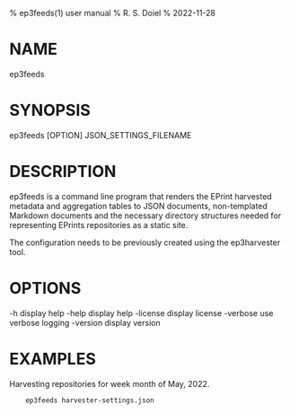 % ep3feeds(1) user manual
% R. S. Doiel
% 2022-11-28

# NAME

ep3feeds

# SYNOPSIS

ep3feeds [OPTION] JSON_SETTINGS_FILENAME

# DESCRIPTION

ep3feeds is a command line program that renders the EPrint harvested
metadata and aggregation tables to JSON documents, non-templated
Markdown documents and the necessary directory structures needed for
representing EPrints repositories as a static site.

The configuration needs to be previously created using the 
ep3harvester tool.

# OPTIONS

  -h	display help
  -help
    	display help
  -license
    	display license
  -verbose
    	use verbose logging
  -version
    	display version

# EXAMPLES

Harvesting repositories for week month of May, 2022.

~~~
    ep3feeds harvester-settings.json
~~~

